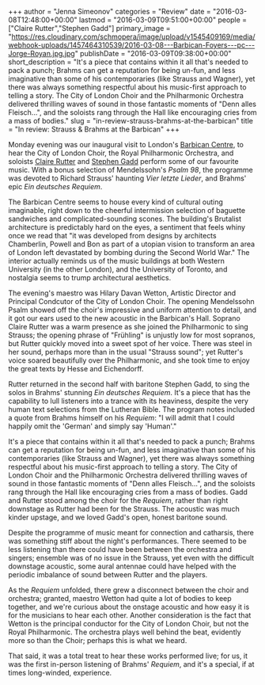 +++
author = "Jenna Simeonov"
categories = "Review"
date = "2016-03-08T12:48:00+00:00"
lastmod = "2016-03-09T09:51:00+00:00"
people = ["Claire Rutter","Stephen Gadd"]
primary_image = "https://res.cloudinary.com/schmopera/image/upload/v1545409169/media/webhook-uploads/1457464310539/2016-03-08---Barbican-Foyers---pc---Jorge-Royan.jpg.jpg"
publishDate = "2016-03-09T09:38:00+00:00"
short_description = "It&#039;s a piece that contains within it all that&#039;s needed to pack a punch; Brahms can get a reputation for being un-fun, and less imaginative than some of his contemporaries (like Strauss and Wagner), yet there was always something respectful about his music-first approach to telling a story. The City of London Choir and the Philharmonic Orchestra delivered thrilling waves of sound in those fantastic moments of &quot;Denn alles Fleisch...&quot;, and the soloists rang through the Hall like encouraging cries from a mass of bodies."
slug = "in-review-strauss-brahms-at-the-barbican"
title = "In review: Strauss &amp; Brahms at the Barbican"
+++

Monday evening was our inaugural visit to London's [Barbican Centre](http://www.barbican.org.uk/), to hear the City of London Choir, the Royal Philharmonic Orchestra, and soloists [Claire Rutter](/scene/people/claire-rutter/) and [Stephen Gadd](/scene/people/stephen-gadd/) perform some of our favourite music. With a bonus selection of Mendelssohn's *Psalm 98*, the programme was devoted to Richard Strauss' haunting *Vier letzte Lieder*, and Brahms' epic *Ein deutsches Requiem*.

The Barbican Centre seems to house every kind of cultural outing imaginable, right down to the cheerful intermission selection of baguette sandwiches and complicated-sounding scones. The building's Brutalist architecture is predictably hard on the eyes, a sentiment that feels whiny once we read that "it was developed from designs by architects Chamberlin, Powell and Bon as part of a utopian vision to transform an area of London left devastated by bombing during the Second World War." The interior actually reminds us of the music buildings at both Western University (in the other London), and the University of Toronto, and nostalgia seems to trump architectural aesthetics.

The evening's maestro was Hilary Davan Wetton, Artistic Director and Principal Condcutor of the City of London Choir. The opening Mendelssohn Psalm showed off the choir's impressive and uniform attention to detail, and it got our ears used to the new acoustic in the Barbican's Hall. Soprano Claire Rutter was a warm presence as she joined the Philharmonic to sing Strauss; the opening phrase of "Frühling" is unjustly low for most sopranos, but Rutter quickly moved into a sweet spot of her voice. There was steel in her sound, perhaps more than in the usual "Strauss sound"; yet Rutter's voice soared beautifully over the Philharmonic, and she took time to enjoy the great texts by Hesse and Eichendorff. 

Rutter returned in the second half with baritone Stephen Gadd, to sing the solos in Brahms' stunning *Ein deutsches Requiem*. It's a piece that has the capability to lull listeners into a trance with its heaviness, despite the very human text selections from the Lutheran Bible. The program notes included a quote from Brahms himself on his *Requiem*: "I will admit that I could happily omit the 'German' and simply say 'Human'."

It's a piece that contains within it all that's needed to pack a punch; Brahms can get a reputation for being un-fun, and less imaginative than some of his contemporaries (like Strauss and Wagner), yet there was always something respectful about his music-first approach to telling a story. The City of London Choir and the Philharmonic Orchestra delivered thrilling waves of sound in those fantastic moments of "Denn alles Fleisch...", and the soloists rang through the Hall like encouraging cries from a mass of bodies. Gadd and Rutter stood among the choir for the *Requiem*, rather than right downstage as Rutter had been for the Strauss. The acoustic was much kinder upstage, and we loved Gadd's open, honest baritone sound.

Despite the programme of music meant for connection and catharsis, there was something stiff about the night's performances. There seemed to be less listening than there could have been between the orchestra and singers; ensemble was of no issue in the Strauss, yet even with the difficult downstage acoustic, some aural antennae could have helped with the periodic imbalance of sound between Rutter and the players. 

As the *Requiem* unfolded, there grew a disconnect between the choir and orchestra; granted, maestro Wetton had quite a lot of bodies to keep together, and we're curious about the onstage acoustic and how easy it is for the musicians to hear each other. Another consideration is the fact that Wetton is the principal conductor for the City of London Choir, but not the Royal Philharmonic. The orchestra plays well behind the beat, evidently more so than the Choir; perhaps this is what we heard. 

That said, it was a total treat to hear these works performed live; for us, it was the first in-person listening of Brahms' *Requiem*, and it's a special, if at times long-winded, experience.
